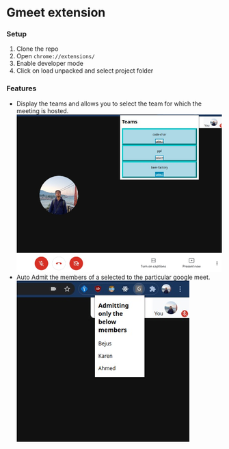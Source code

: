 # Gmeet extension

### Setup

1. Clone the repo
2. Open ```chrome://extensions/```
3. Enable developer mode
4. Click on load unpacked and select project folder

### Features
- Display the teams and allows you to select the team for which the meeting is hosted.
![image](ss1.jpeg)
- Auto Admit the members of a selected to the particular google meet.
![image](ss2.jpeg)
